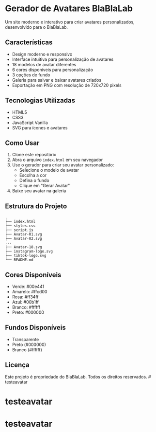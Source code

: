# Gerador de Avatares BlaBlaLab

Um site moderno e interativo para criar avatares personalizados, desenvolvido para o BlaBlaLab.

## Características

- Design moderno e responsivo
- Interface intuitiva para personalização de avatares
- 18 modelos de avatar diferentes
- 6 cores disponíveis para personalização
- 3 opções de fundo
- Galeria para salvar e baixar avatares criados
- Exportação em PNG com resolução de 720x720 pixels

## Tecnologias Utilizadas

- HTML5
- CSS3
- JavaScript Vanilla
- SVG para ícones e avatares

## Como Usar

1. Clone este repositório
2. Abra o arquivo `index.html` em seu navegador
3. Use o gerador para criar seu avatar personalizado:
   - Selecione o modelo de avatar
   - Escolha a cor
   - Defina o fundo
   - Clique em "Gerar Avatar"
4. Baixe seu avatar na galeria

## Estrutura do Projeto

```
.
├── index.html
├── styles.css
├── script.js
├── Avatar-01.svg
├── Avatar-02.svg
...
├── Avatar-18.svg
├── instagram-logo.svg
├── tiktok-logo.svg
└── README.md
```

## Cores Disponíveis

- Verde: #00e441
- Amarelo: #ffcd00
- Rosa: #ff34ff
- Azul: #00b1ff
- Branco: #ffffff
- Preto: #000000

## Fundos Disponíveis

- Transparente
- Preto (#000000)
- Branco (#ffffff)

## Licença

Este projeto é propriedade do BlaBlaLab. Todos os direitos reservados. # testeavatar
# testeavatar
# testeavatar
